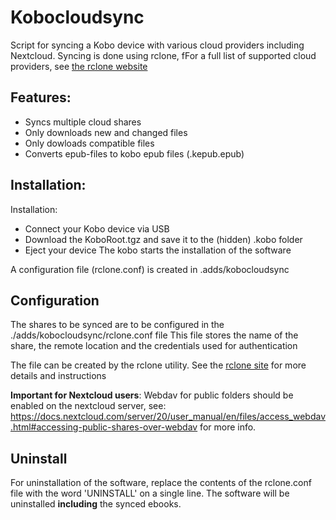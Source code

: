 # Kobocloudsync
Script for syncing a Kobo device with various cloud providers including Nextcloud.
Syncing is done using rclone, fFor a full list of supported cloud providers, see [the rclone website](https://rclone.org)

## Features:
- Syncs multiple cloud shares
- Only downloads new and changed files
- Only dowloads compatible files
- Converts epub-files to kobo epub files (.kepub.epub)

## Installation:
Installation:
- Connect your Kobo device via USB
- Download the KoboRoot.tgz and save it to the (hidden) .kobo folder
- Eject your device
The kobo starts the installation of the software

A configuration file (rclone.conf) is created in .adds/kobocloudsync

## Configuration
The shares to be synced are to be configured in the ./adds/kobocloudsync/rclone.conf file
This file stores the name of the share, the remote location and the credentials used for authentication

The file can be created by the rclone utility. See the [rclone site](https://rclone.org/docs/) for more details and instructions

**Important for Nextcloud users**: Webdav for public folders should be enabled on the nextcloud server, see: https://docs.nextcloud.com/server/20/user_manual/en/files/access_webdav.html#accessing-public-shares-over-webdav for more info.

## Uninstall
For uninstallation of the software, replace the contents of the rclone.conf file with the word 'UNINSTALL' on a single line.
The software will be uninstalled **including** the synced ebooks.
